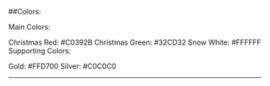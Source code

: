 

##Colors:

Main Colors:

Christmas Red: #C0392B
Christmas Green: #32CD32
Snow White: #FFFFFF
Supporting Colors:

Gold: #FFD700
Silver: #C0C0C0

---
